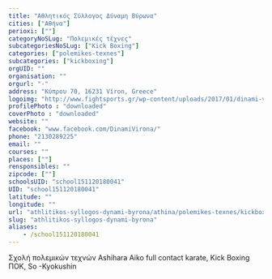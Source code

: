 ```yaml
---
title: "Αθλητικός Σύλλογος Δύναμη Βύρωνα"
cities: ["Αθήνα"]
perioxi: [""]
categoryNoSLug: "Πολεμικές τέχνες"
subcategoriesNoSLug: ["Kick Boxing"]
categories: ["polemikes-texnes"]
subcategories: ["kickboxing"]
orgUID: ""
organisation: ""
orgurl: "-"
address: "Κύπρου 70, 16231 Víron, Greece"
logoimg: "http://www.fightsports.gr/wp-content/uploads/2017/01/dinami-virona-logo.jpg"
profilePhoto : "downloaded"
coverPhoto : "downloaded"
website: ""
facebook: "www.facebook.com/DinamiVirona/"
phone: "2130289225"
email: ""
courses: ""
places: [""]
rensponsibles: ""
zipcode: [""]
schoolsUID: "school151120180041"
UID: "school151120180041"
latitude: ""
longitude: ""
url: "athlitikos-syllogos-dynami-byrona/athina/polemikes-texnes/kickboxing"
slug: "athlitikos-syllogos-dynami-byrona"
aliases:
    - /school151120180041
---
```



Σχολή πολεμικών τεχνών Ashihara Aiko full contact karate, Kick Boxing ΠΟΚ, So -Kyokushin

